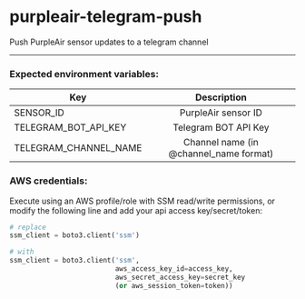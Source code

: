 # purpleair-telegram-push
Push PurpleAir sensor updates to a telegram channel

___
### Expected environment variables:
| Key   |      Description      | 
|----------|:-------------:|
| SENSOR_ID |  PurpleAir sensor ID |
| TELEGRAM_BOT_API_KEY |    Telegram BOT API Key    |
| TELEGRAM_CHANNEL_NAME | Channel name (in @channel_name format) |

### AWS credentials:
Execute using an AWS profile/role with SSM read/write permissions,
or modify the following line and add your api access key/secret/token:
```python
# replace
ssm_client = boto3.client('ssm')

# with 
ssm_client = boto3.client('ssm',
                          aws_access_key_id=access_key,
                          aws_secret_access_key=secret_key
                          (or aws_session_token=token))
```